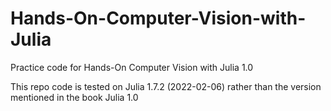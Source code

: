 # Hands-On-Computer-Vision-with-Julia
Practice code for Hands-On Computer Vision with Julia 1.0

This repo code is tested on Julia 1.7.2 (2022-02-06) rather than the version mentioned in the book Julia 1.0

